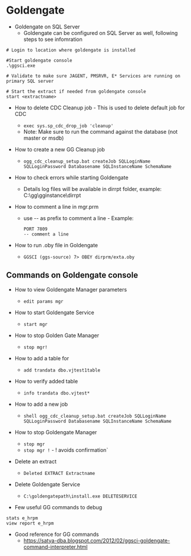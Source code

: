 Goldengate
==========

* Goldengate on SQL Server
    - Goldengate can be configured on SQL Server as well, following steps to see infomration
```
# Login to location where goldengate is installed

#Start goldengate console
.\ggsci.exe

# Validate to make sure JAGENT, PMSRVR, E* Services are running on primary SQL server 

# Start the extract if needed from goldengate console 
start <extractname>
```

* How to delete CDC Cleanup job - This is used to delete default job for CDC
    -   `exec sys.sp_cdc_drop_job 'cleanup'`
    -   Note: Make sure to run the command against the database (not master or msdb)

* How to create a new GG Cleanup job
    -   `ogg_cdc_cleanup_setup.bat createJob SQLLoginName SQLLoginPassword Databasename SQLInstanceName SchemaName`

* How to check errors while starting Goldengate
    -   Details log files will be available in dirrpt folder, example: C:\gg\gginstance\dirrpt

* How to comment a line in mgr.prm
    -   use -- as prefix to comment a line - Example: 
        ```
        PORT 7809
        -- comment a line
        ```
* How to run .oby file in Goldengate 
    -   `GGSCI (ggs-source) 7> OBEY dirprm/exta.oby`


Commands on Goldengate console 
------------------------------

* How to view Goldengate Manager parameters 
    -   `edit params mgr`
* How to start Goldengate Service
    -   `start mgr`
* How to stop Golden Gate Manager
    -   `stop mgr!`
* How to add a table for 
    -   `add trandata dbo.vjtest1table`
* How to verify added table
    -   `info trandata dbo.vjtest*`
* How to add a new job 
    -   `shell ogg_cdc_cleanup_setup.bat createJob SQLLoginName SQLLoginPassword Databasename SQLInstanceName SchemaName`


* How to stop Goldengate Manager 
	-	`stop mgr `
	-	`stop mgr !` - ! avoids confirmation`

* Delete an extract 
	-	`Deleted EXTRACT Extractname`
	
* Delete Goldengate Service 
	-	`C:\goldengatepath\install.exe DELETESERVICE`

* Few useful GG commands to debug 
```
stats e_hrpm
view report e_hrpm
```


* Good reference for GG commands
	-	https://satya-dba.blogspot.com/2012/02/ggsci-goldengate-command-interpreter.html
